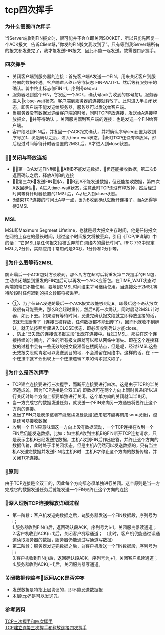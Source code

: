 # tcp四次挥手
### 为什么需要四次挥手
当Server端收到FIN报文时，很可能并不会立即关闭SOCKET，所以只能先回复一个ACK报文，告诉Client端，”你发的FIN报文我收到了”。只有等到我Server端所有的报文都发送完了，我才能发送FIN报文，因此不能一起发送。故需要四步握手。
### 四次挥手
-   关闭客户端到服务器的连接：首先客户端A发送一个FIN，用来关闭客户到服务器的数据传送。客户端进入终止等待状态 FIN-WAIT-1。然后等待服务器的确认。其中终止标志位FIN=1，序列号seq=u  
-   服务器收到这个FIN，它发回一个ACK，确认号ack为收到的序号加1。服务器进入close-wait状态。客户端到服务器的连接就释放了。此时进入半关闭状态，即客户端不能发送给服务器，服务器可以发送给客户端。
-   当服务器没有数据发送给客户端的时候，同时TCP释放连接，发送给A连接释放报文，并等待确认，。关闭服务器到客户端的连接：也是发送一个FIN给客户端。  
-   客户段收到FIN后，并发回一个ACK报文确认，并将确认序号seq设置为收到序号加1。发送确认之后，进入time-wait状态。此时TCP还没有释放掉，然后经过时间等待计时器设置的2MSL后，A才进入到close状态。  

### 关闭与释放连接
-   第一次A发送FIN到B,A到B不能发送数据，但还能接收数据，第二次B返回确认之后，释放A到B的连接
-   第三次B发送FIN到A，B到A不能发送数据，但还能接收数据，第四次A返回确认，A进入time-wait状态，注意此时TCP还没有释放掉，然后经过时间等待计时器设置的2MSL后，A才进入到close状态。 
-   B结束TCP连接的时间比A早一点，因为B收到确认就断开连接了，而A还得等待2MSL 

### MSL
MSL即Maximum Segment Lifetime，也就是最大报文生存时间，他是任何报文在网络上存在的最长时间，超过这个时间报文将被丢弃。引用《TCP/IP详解》中的话：“它(MSL)是任何报文段被丢弃前在网络内的最长时间”。RFC 793中规定MSL为2分钟，实际应用中常用的是30秒，1分钟和2分钟等。 

### 为什么要等待2MSL
防止最后一个ACK包对方没收到，那么对方在超时后将重发第三次握手的FIN包，主动关闭端接到重发的FIN包后可以再发一个ACK应答包。在TIME_WAIT状态时两端的端口不能使用，要等到2MSL时间结束才可继续使用。当连接处于2MSL等待阶段时任何迟到的报文段都将被丢弃。
-   ①、为了保证A发送的最后一个ACK报文段能够到达B。即最后这个确认报文段很有可能丢失，那么B会超时重传，然后A再一次确认，同时启动2MSL计时器，如此下去。如果没有等待时间，发送完确认报文段就立即释放连接的话，B就无法重传了（连接已被释放，任何数据都不能出传了），因而也就收不到确认，就无法按照步骤进入CLOSE状态，即必须收到确认才能close。  
-   、防止“已失效的连接请求报文段”出现在连接中。经过2MSL，那些在这个连接持续的时间内，产生的所有报文段就可以都从网络中消失。即在这个连接释放的过程中会有一些无效的报文段滞留在楼阁结点，但是呢，经过2MSL这些无效报文段就肯定可以发送到目的地，不会滞留在网络中。这样的话，在下一个连接中就不会出现上一个连接遗留下来的请求报文段了。  

### 为什么是四次挥手
-   TCP建立连接要进行三次握手，而断开连接要进行四次。这是由于TCP的半关闭造成的。因为TCP连接是全双工的(即数据可在两个方向上同时传递)所以进行关闭时每个方向上都要单独进行关闭。这个单方向的关闭就叫半关闭。
-   当一方完成它的数据发送任务，就发送一个FIN来向另一方通告将要终止这个方向的连接。
-   发送了FIN只是表示这端不能继续发送数据(应用层不能再调用send发送)，但是还可以接收数据
-   收到一个 FIN只意味着这一方向上没有数据流动，一个TCP连接在收到一个FIN后仍能发送数据，比如：如主机A收到主机B的FIN断开TCP连接请求，只是表示主机B已经发送完数据，主机A收到FIN后作出应答，并终止这个方向的数据传输，此时处于半关闭状态。但是主机A仍然可以发送数据的，只有当主机A发送完数据并发送FIN给主机B时，主机B才停止这个方向的数据传输，并关闭TCP连接。  

### 原则
由于TCP连接是全双工的，因此每个方向都必须单独进行关闭。这个原则是当一方完成它的数据发送任务后就能发送一个FIN来终止这个方向的连接  

### 深入理解TCP连接释放详细过程
-   第一阶段：客户机发送完数据之后，向服务器发送一个FIN数据段，序列号为i；  
    1.服务器收到FIN(i)后，返回确认段ACK，序列号为i+1，关闭服务器读通道；  
    2.客户机收到ACK(i+1)后，关闭客户机写通道；
   （此时，客户机仍能通过读通道读取服务器的数据，服务器仍能通过写通道写数据）  
-   第二阶段：服务器发送完数据之后，向客户机发送一个FIN数据段，序列号为j；  
    3.客户机收到FIN(j)后，返回确认段ACK，序列号为j+1，关闭客户机读通道；  
    4.服务器收到ACK(j+1)后，关闭服务器写通道。

### 关闭数据传输与返回ACK是否冲突
-   发送数据是特指上层协议的，即不能发送数据报
-   本层tcp还是可以发送的。 

### 参考资料
[TCP三次握手和四次挥手](http://www.cnblogs.com/Jessy/p/3535612.html)  
[TCP建立连接三次握手和释放连接四次握手](http://blog.csdn.net/guyuealian/article/details/52535294)

